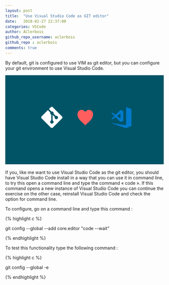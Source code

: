 ```yaml
---
layout: post
title:  "Use Visual Studio Code as GIT editor"
date:   2018-02-27 22:37:00
categories: VSCode
author: AClerbois
github_repo_username: aclerbois
github_repo : aclerbois
comments: true
---
```

By default, git is configured to use VIM as git editor, but you can configure your git environment to use Visual Studio Code.

![Git Loves VS Code](/images/ms_loves_git.png "Git Loves VS Code")
<!-- more -->
If you, like me want to use Visual Studio Code as the git editor, you should have Visual Studio Code install in a way that you can use it in command line, to try this open a command line and type the command « code ». If this command opens a new instance of Visual Studio Code you can continue the exercise on the other case, reinstall Visual Studio Code and check the option for command line.

To configure, go on a command line and type this command :

{% highlight c %}

git config --global --add core.editor "code --wait"

{% endhighlight %}

To test this functionality type the following command :

{% highlight c %}

git config --global -e

{% endhighlight %}
